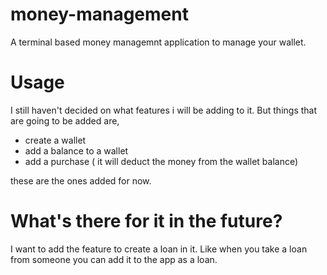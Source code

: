 # money-management
A terminal based money managemnt application to manage your wallet.


# Usage
I still haven't decided on what features i will be adding to it. But things
that are going to be added are,

- create a wallet
- add a balance to a wallet
- add a purchase ( it will deduct the money from the wallet balance)

these are the ones added for now.

# What's there for it in the future?
I want to add the feature to create a loan in it. Like when you take a loan from someone
you can add it to the app as a loan.
